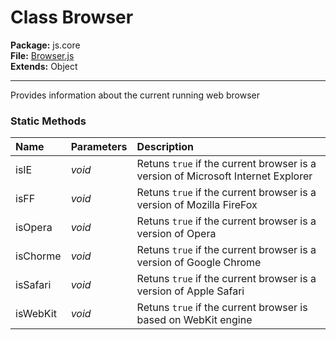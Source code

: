 # Class Browser #
**Package:** js.core<br />
**File:** [Browser.js](http://code.google.com/p/jsool/source/browse/trunk/jsool/js/core/Browser.js)<br />
**Extends:** Object<br />

---

Provides information about the current running web browser
### Static Methods ###
| **Name** | **Parameters** | **Description** |
|:---------|:---------------|:----------------|
|isIE|_void_|Retuns `true` if the current browser is a version of Microsoft Internet Explorer|
|isFF|_void_|Retuns `true` if the current browser is a version of Mozilla FireFox|
|isOpera|_void_|Retuns `true` if the current browser is a version of Opera|
|isChorme|_void_|Retuns `true` if the current browser is a version of Google Chrome|
|isSafari|_void_|Retuns `true` if the current browser is a version of Apple Safari|
|isWebKit|_void_|Retuns `true` if the current browser is based on WebKit engine|